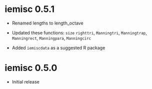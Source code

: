 # iemisc 0.5.1

* Renamed lengths to length_octave

* Updated these functions: `size` `righttri`, `Manningtri`, `Manningtrap`, `Manningrect`, `Manningpara`, `Manningcirc`

* Added `iemiscdata` as a suggested R package


# iemisc 0.5.0

* Initial release